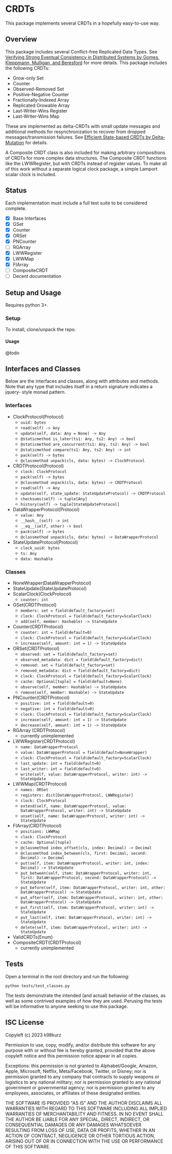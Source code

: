 # CRDTs

This package implements several CRDTs in a hopefully easy-to-use way.

## Overview

This package includes several Conflict-free Replicated Data Types. See
[Verifying Strong Eventual Consistency in Distributed Systems by Gomes,
Kleppmann, Mulligan, and Beresford](https://doi.org/10.1145/3133933) for more
details. This package includes the following CRDTs:
- Grow-only Set
- Counter
- Observed-Removed Set
- Positive-Negative Counter
- Fractionally-Indexed Array
- Replicated Growable Array
- Last-Writer-Wins Register
- Last-Writer-Wins Map

These are implemented as delta-CRDTs with small update messages and additional
methods for resynchronization to recover from dropped messages/transmission
failures. See [Efficient State-based CRDTs by
Delta-Mutation](https://arxiv.org/abs/1410.2803) for details.

A Composite CRDT class is also included for making arbitrary compositions of
CRDTs for more complex data structures. The Composite CRDT functions like the
LWWRegister, but with CRDTs instead of register values. To make all of this work
without a separate logical clock package, a simple Lamport scalar clock is
included.

## Status

Each implementation must include a full test suite to be considered complete.

- [x] Base Interfaces
- [x] GSet
- [x] Counter
- [x] ORSet
- [x] PNCounter
- [ ] RGArray
- [x] LWWRegister
- [x] LWWMap
- [x] FIArray
- [ ] CompositeCRDT
- [ ] Decent documentation

## Setup and Usage

Requires python 3+.

### Setup

To install, clone/unpack the repo.

#### Usage

@todo

## Interfaces and Classes

Below are the interfaces and classes, along with attributes and methods. Note
that any type that includes itself in a return signature indicates a jquery-
style monad pattern.

### Interfaces

- ClockProtocol(Protocol)
    - `uuid: bytes`
    - `read(self) -> Any`
    - `update(self, data: Any = None) -> Any`
    - `@staticmethod is_later(ts1: Any, ts2: Any) -> bool`
    - `@staticmethod are_concurrent(ts1: Any, ts2: Any) -> bool`
    - `@staticmethod compare(ts1: Any, ts2: Any) -> int`
    - `pack(self) -> bytes`
    - `@classmethod unpack(cls, data: bytes) -> ClockProtocol`
- CRDTProtocol(Protocol)
    - `clock: ClockProtocol`
    - `pack(self) -> bytes`
    - `@classmethod unpack(cls, data: bytes) -> CRDTProtocol`
    - `read(self) -> Any`
    - `update(self, state_update: StateUpdateProtocol) -> CRDTProtocol`
    - `checksums(self) -> tuple[Any]`
    - `history(self) -> tuple[StateUpdateProtocol]`
- DataWrapperProtocol(Protocol)
    - `value: Any`
    - `__hash__(self) -> int`
    - `__eq__(self, other) -> bool`
    - `pack(self) -> bytes`
    - `@classmethod unpack(cls, data: bytes) -> DataWrapperProtocol`
- StateUpdateProtocol(Protocol)
    - `clock_uuid: bytes`
    - `ts: Any`
    - `data: Hashable`

### Classes
- NoneWrapper(DataWrapperProtocol)
- StateUpdate(StateUpdateProtocol)
- ScalarClock(ClockProtocol)
    - `counter: int`
- GSet(CRDTProtocol)
    - `members: set = field(default_factory=set)`
    - `clock: ClockProtocol = field(default_factory=ScalarClock)`
    - `add(self, member: Hashable) -> StateUpdate`
- Counter(CRDTProtocol)
    - `counter: int = field(default=0)`
    - `clock: ClockProtocol = field(default_factory=ScalarClock)`
    - `increase(self, amount: int = 1) -> StateUpdate`
- ORSet(CRDTProtocol)
    - `observed: set = field(default_factory=set)`
    - `observed_metadata: dict = field(default_factory=dict)`
    - `removed: set = field(default_factory=set)`
    - `removed_metadata: dict = field(default_factory=dict)`
    - `clock: ClockProtocol = field(default_factory=ScalarClock)`
    - `cache: Optional[tuple] = field(default=None)`
    - `observe(self, member: Hashable) -> StateUpdate`
    - `remove(self, member: Hashable) -> StateUpdate`
- PNCounter(CRDTProtocol)
    - `positive: int = field(default=0)`
    - `negative: int = field(default=0)`
    - `clock: ClockProtocol = field(default_factory=ScalarClock)`
    - `increase(self, amount: int = 1) -> StateUpdate`
    - `decrease(self, amount: int = 1) -> StateUpdate`
- RGArray (CRDTProtocol)
    - currently unimplemented
- LWWRegister(CRDTProtocol)
    - `name: DataWrapperProtocol`
    - `value: DataWrapperProtocol = field(default=NoneWrapper)`
    - `clock: ClockProtocol = field(default_factory=ScalarClock)`
    - `last_update: int = field(default=0)`
    - `last_writer: int = field(default=0)`
    - `write(self, value: DataWrapperProtocol, writer: int) -> StateUpdate`
- LWWMap(CRDTProtocol)
    - `names: ORSet`
    - `registers: dict[DataWrapperProtocol, LWWRegister]`
    - `clock: ClockProtocol`
    - `extend(self, name: DataWrapperProtocol, value: DataWrapperProtocol, writer: int) -> StateUpdate`
    - `unset(self, name: DataWrapperProtocol, writer: int) -> StateUpdate`
- FIArray(CRDTProtocol)
    - `positions: LWWMap`
    - `clock: ClockProtocol`
    - `cache: Optional[tuple]`
    - `@classmethod index_offset(cls, index: Decimal) -> Decimal`
    - `@classmethod index_between(cls, first: Decimal, second: Decimal) -> Decimal`
    - `put(self, item: DataWrapperProtocol, writer: int, index: Decimal) -> StateUpdate`
    - `put_between(self, item: DataWrapperProtocol, writer: int, first: DataWrapperProtocol, second: DataWrapperProtocol) -> StateUpdate`
    - `put_before(self, item: DataWrapperProtocol, writer: int, other: DataWrapperProtocol) -> StateUpdate`
    - `put_after(self, item: DataWrapperProtocol, writer: int, other: DataWrapperProtocol) -> StateUpdate`
    - `put_first(self, item: DataWrapperProtocol, writer: int) -> StateUpdate`
    - `put_last(self, item: DataWrapperProtocol, writer: int) -> StateUpdate`
    - `delete(self, item: DataWrapperProtocol, writer: int) -> StateUpdate`
- ValidCRDTs(Enum)
- CompositeCRDT(CRDTProtocol)
    - currently unimplemented

## Tests

Open a terminal in the root directory and run the following:

```
python tests/test_classes.py
```

The tests demonstrate the intended (and actual) behavior of the classes, as
well as some contrived examples of how they are used. Perusing the tests will be
informative to anyone seeking to use this package.

## ISC License

Copyleft (c) 2023 k98kurz

Permission to use, copy, modify, and/or distribute this software
for any purpose with or without fee is hereby granted, provided
that the above copyleft notice and this permission notice appear in
all copies.

Exceptions: this permission is not granted to Alphabet/Google, Amazon,
Apple, Microsoft, Netflix, Meta/Facebook, Twitter, or Disney; nor is
permission granted to any company that contracts to supply weapons or
logistics to any national military; nor is permission granted to any
national government or governmental agency; nor is permission granted to
any employees, associates, or affiliates of these designated entities.

THE SOFTWARE IS PROVIDED "AS IS" AND THE AUTHOR DISCLAIMS ALL
WARRANTIES WITH REGARD TO THIS SOFTWARE INCLUDING ALL IMPLIED
WARRANTIES OF MERCHANTABILITY AND FITNESS. IN NO EVENT SHALL THE
AUTHOR BE LIABLE FOR ANY SPECIAL, DIRECT, INDIRECT, OR
CONSEQUENTIAL DAMAGES OR ANY DAMAGES WHATSOEVER RESULTING FROM LOSS
OF USE, DATA OR PROFITS, WHETHER IN AN ACTION OF CONTRACT,
NEGLIGENCE OR OTHER TORTIOUS ACTION, ARISING OUT OF OR IN
CONNECTION WITH THE USE OR PERFORMANCE OF THIS SOFTWARE.
